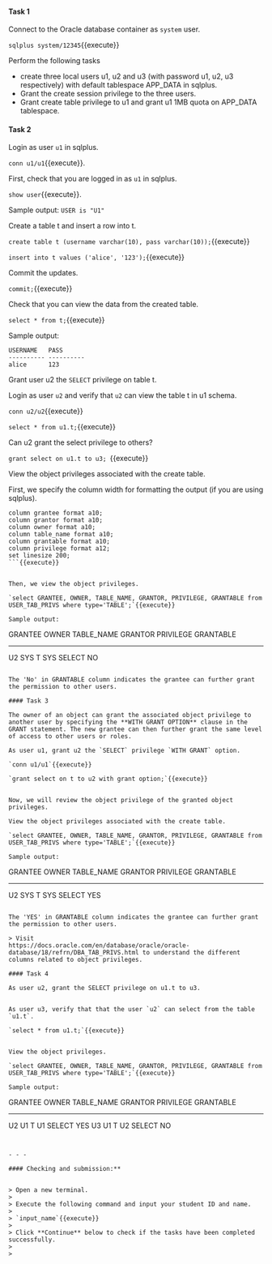 

#### Task 1

Connect to the Oracle database container as `system` user.

`sqlplus system/12345`{{execute}}

Perform the following tasks

* create  three local users u1, u2 and u3 (with password u1, u2, u3 respectively) with default tablespace APP_DATA in sqlplus. 
* Grant the create session privilege to the three users. 
* Grant create table privilege to u1 and grant u1 1MB quota on APP_DATA tablespace.


#### Task 2

Login as  user `u1` in sqlplus. 

`conn u1/u1`{{execute}}.

First, check that you are logged in as `u1` in sqlplus.

`show user`{{execute}}.

Sample output: `USER is "U1"`

Create a table t and insert a row into t.

`create table t (username varchar(10), pass varchar(10));`{{execute}}

`insert into t values ('alice', '123');`{{execute}}

Commit the updates.

`commit;`{{execute}}


Check that you can view the data from the created table.

`select * from t;`{{execute}}

Sample output:

```
USERNAME   PASS
---------- ----------
alice      123
```

Grant user u2 the `SELECT` privilege on table t.

Login as user `u2` and verify that `u2` can view the table t in u1 schema.

`conn u2/u2`{{execute}}

`select * from u1.t;`{{execute}}


Can u2 grant the select privilege to others?  

`grant select on u1.t to u3; `{{execute}}

View the object privileges associated with the create table.

First, we specify the column width for formatting the output (if you are using sqlplus).

```
column grantee format a10;
column grantor format a10;
column owner format a10;
column table_name format a10;
column grantable format a10;
column privilege format a12;
set linesize 200;
```{{execute}}


Then, we view the object privileges.

`select GRANTEE, OWNER, TABLE_NAME, GRANTOR, PRIVILEGE, GRANTABLE from USER_TAB_PRIVS where type='TABLE';`{{execute}}

Sample output:

```
GRANTEE    OWNER      TABLE_NAME GRANTOR    PRIVILEGE    GRANTABLE
---------- ---------- ---------- ---------- ------------ ----------
U2         SYS        T          SYS        SELECT       NO
```

The 'No' in GRANTABLE column indicates the grantee can further grant the permission to other users.
 
#### Task 3
 
The owner of an object can grant the associated object privilege to another user by specifying the **WITH GRANT OPTION** clause in the GRANT statement. The new grantee can then further grant the same level of access to other users or roles.

As user u1, grant u2 the `SELECT` privilege `WITH GRANT` option.

`conn u1/u1`{{execute}}

`grant select on t to u2 with grant option;`{{execute}}


Now, we will review the object privilege of the granted object privileges.

View the object privileges associated with the create table.

`select GRANTEE, OWNER, TABLE_NAME, GRANTOR, PRIVILEGE, GRANTABLE from USER_TAB_PRIVS where type='TABLE';`{{execute}}

Sample output:

```
GRANTEE    OWNER      TABLE_NAME GRANTOR    PRIVILEGE    GRANTABLE
---------- ---------- ---------- ---------- ------------ ----------
U2         SYS        T          SYS        SELECT       YES  
```

The 'YES' in GRANTABLE column indicates the grantee can further grant the permission to other users.

> Visit 
https://docs.oracle.com/en/database/oracle/oracle-database/18/refrn/DBA_TAB_PRIVS.html to understand the different columns related to object privileges.

#### Task 4

As user u2, grant the SELECT privilege on u1.t to u3.


As user u3, verify that that the user `u2` can select from the table `u1.t`.

`select * from u1.t;`{{execute}}


View the object privileges.

`select GRANTEE, OWNER, TABLE_NAME, GRANTOR, PRIVILEGE, GRANTABLE from USER_TAB_PRIVS where type='TABLE';`{{execute}}

Sample output:

```
GRANTEE    OWNER      TABLE_NAME GRANTOR    PRIVILEGE            GRANTABLE
---------- ---------- ---------- ---------- -------------------- ----------
U2         U1         T          U1         SELECT               YES
U3         U1         T          U2         SELECT               NO
```


- - -

#### Checking and submission:**


> Open a new terminal. 
>
> Execute the following command and input your student ID and name.
> 
> `input_name`{{execute}}
>
> Click **Continue** below to check if the tasks have been completed successfully.
>
>


